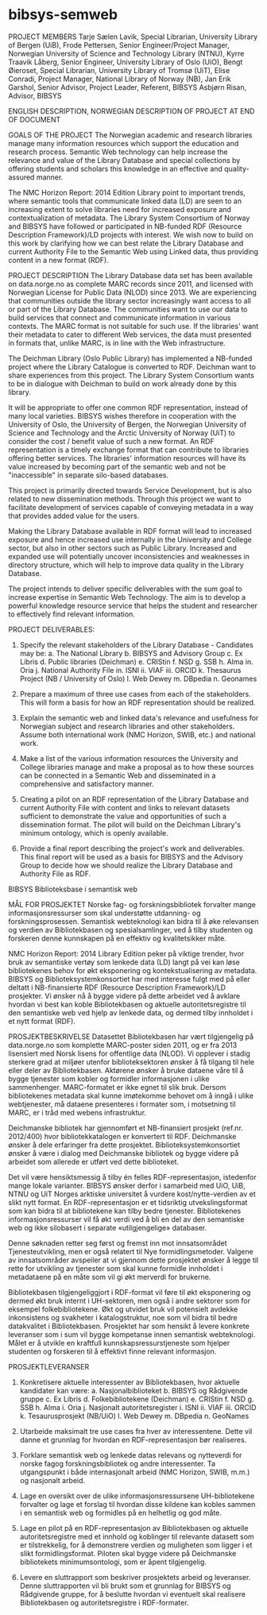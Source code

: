 # bibsys-semweb

PROJECT MEMBERS
Tarje Sælen Lavik, Special Librarian, University Library of Bergen (UiB),
Frode Pettersen, Senior Engineer/Project Manager, Norwegian University of Science and Technology Library (NTNU),
Kyrre Traavik Låberg, Senior Engineer, University Library of Oslo (UiO),
Bengt Øieroset, Special Librarian, University Library of Tromsø (UiT),
Elise Conradi, Project Manager, National Library of Norway (NB),
Jan Erik Garshol, Senior Advisor, Project Leader, Referent, BIBSYS
Asbjørn Risan, Advisor, BIBSYS

ENGLISH DESCRIPTION, NORWEGIAN DESCRIPTION OF PROJECT AT END OF DOCUMENT

GOALS OF THE PROJECT
The Norwegian academic and research libraries manage many information
resources which support the education and research process.
Semantic Web technology can help increase the relevance and
value of the Library Database and special collections by offering students
and scholars this knowledge in an effective and quality-assured manner.

The NMC Horizon Report: 2014 Edition Library point to important trends, where
semantic tools that communicate linked data (LD) are seen to an increasing extent to solve libraries
need for increased exposure and contextualization of metadata.
The Library System Consortium of Norway and BIBSYS have followed or participated in
NB-funded RDF (Resource Description Framework)/LD projects with interest. We wish
now to build on this work by clarifying how we can best relate
the Library Database and current Authority File to the Semantic Web using
Linked data, thus providing content in a new format (RDF).

PROJECT DESCRIPTION
The Library Database data set has been available on data.norge.no as complete
MARC records since 2011, and licensed with Norwegian License for Public
Data (NLOD) since 2013. We are experiencing that communities outside the library sector
increasingly want access to all or part of the Library Database. The communities want to use
our data to build services that connect and communicate information in various
contexts. The MARC format is not suitable for such use. If the libraries' want their
metadata to cater to different Web services, the data must presented in formats that, unlike MARC, 
is in line with the Web infrastructure.

The Deichman Library (Oslo Public Library) has implemented a NB-funded project
where the Library Catalogue is converted to RDF. Deichman want to share
experiences from this project. The Library System Consortium wants to be in dialogue
with Deichman to build on work already done by this library.

It will be appropriate to offer one common RDF representation, instead of
many local varieties. BIBSYS wishes therefore in cooperation with the University of Oslo, 
the University of Bergen, the Norwegian University of Science and Technology and 
the Arctic University of Norway (UiT) to consider the cost / benefit value of such a new
format. An RDF representation is a timely exchange format that can contribute to libraries
offering better services. The libraries' information resources will have its value increased
by becoming part of the semantic web and not be "inaccessible" in separate silo-based databases.

This project is primarily directed towards Service Development, but is also related to
new dissemination methods. Through this project we want to facilitate development of
services capable of conveying metadata in a way that provides added value for the users.

Making the Library Database available in RDF format will lead to increased exposure and hence
increased use internally in the University and College sector, but also in other sectors such as
Public Library. Increased and expanded use will potentially uncover inconsistencies and
weaknesses in directory structure, which will help to improve data quality in the Library Database.

The project intends to deliver specific deliverables with the sum goal to increase
expertise in Semantic Web Technology. The aim is to develop a powerful
knowledge resource service that helps the student and researcher to effectively find
relevant information.

PROJECT DELIVERABLES:
1. Specify the relevant stakeholders of the Library Database - Candidates
may be:
  a. The National Library
  b. BIBSYS and Advisory Group
  c. Ex Libris
  d. Public libraries (Deichman)
  e. CRIStin
  f. NSD
  g. SSB
  h. Alma
  in. Oria
  j. National Authority File
    in. ISNI
    ii. VIAF
    iii. ORCID
  k. Thesaurus Project (NB / University of Oslo)
  l. Web Dewey
  m. DBpedia
  n. Geonames


2. Prepare a maximum of three use cases from each of the stakeholders. This will form
a basis for how an RDF representation should be realized.

3. Explain the semantic web and linked data's relevance and usefulness for Norwegian subject and
research libraries and other stakeholders. Assume both international work (NMC Horizon, SWIB, etc.) and
national work.

4. Make a list of the various information resources the University and College libraries
manage and make a proposal as to how these sources can be connected in a
Semantic Web and disseminated in a comprehensive and satisfactory manner.

5. Creating a pilot on an RDF representation of the Library Database and current
Authority File with content and links to relevant datasets
sufficient to demonstrate the value and opportunities of such a
dissemination format. The pilot will build on the Deichman Library's 
minimum ontology, which is openly available.

6. Provide a final report describing the project's work and deliverables. This final report will
be used as a basis for BIBSYS and the Advisory Group to decide how we should realize
the Library Database and Authority File as RDF.


BIBSYS Biblioteksbase i semantisk web

MÅL FOR PROSJEKTET
Norske fag- og forskningsbibliotek forvalter mange informasjonsressurser som
skal understøtte utdanning- og forskningsprosessen. Semantisk webteknologi kan
bidra til å øke relevansen og verdien av Bibliotekbasen og spesialsamlinger, ved å
tilby studenten og forskeren denne kunnskapen på en effektiv og kvalitetsikker
måte.

NMC Horizon Report: 2014 Library Edition peker på viktige trender, hvor bruk av
semantiske vertøy som lenkede data (LD) langt på vei kan løse bibliotekenes
behov for økt eksponering og kontekstualisering av metadata.
BIBSYS og Biblioteksystemkonsortiet har med interesse fulgt med på eller deltatt i
NB-finansierte RDF (Resource Description Framework)/LD prosjekter. Vi ønsker
nå å bygge videre på dette arbeidet ved å avklare hvordan vi best kan koble
Bibliotekbasen og aktuelle autoritetsregistre til den semantiske web ved hjelp av
lenkede data, og dermed tilby innholdet i et nytt format (RDF).

PROSJEKTBESKRIVELSE
Datasettet Bibliotekbasen har vært tilgjengelig på data.norge.no som komplette
MARC-poster siden 2011, og er fra 2013 lisensiert med Norsk lisens for offentlige
data (NLOD). Vi opplever i stadig sterkere grad at miljøer utenfor biblioteksektoren
ønsker å få tilgang til hele eller deler av Bibliotekbasen. Aktørene ønsker å bruke
dataene våre til å bygge tjenester som kobler og formidler informasjonen i ulike
sammenhenger. MARC-formatet er ikke egnet til slik bruk. Dersom bibliotekenes
metadata skal kunne imøtekomme behovet om å inngå i ulike webtjenester, må
dataene presenteres i formater som, i motsetning til MARC, er i tråd med webens
infrastruktur.

Deichmanske bibliotek har gjennomført et NB-finansiert prosjekt (ref.nr. 2012/400)
hvor bibliotekkatalogen er konvertert til RDF. Deichmanske ønsker å dele
erfaringer fra dette prosjektet. Biblioteksystemkonsortiet ønsker å være i dialog
med Deichmanske bibliotek og bygge videre på arbeidet som allerede er utført
ved dette biblioteket.

Det vil være hensiktsmessig å tilby én felles RDF-representasjon, istedenfor
mange lokale varianter. BIBSYS ønsker derfor i samarbeid med UiO, UiB, NTNU
og UiT Norges arktiske universitet å vurdere kost/nytte-verdien av et slikt nytt
format. En RDF-representasjon er et tidsriktig utvekslingsformat som kan bidra til
at bibliotekene kan tilby bedre tjenester. Bibliotekenes informasjonsressurser vil få
økt verdi ved å bli en del av den semantiske web og ikke silobasert i separate
«utilgjengelige» databaser.

Denne søknaden retter seg først og fremst inn mot innsatsområdet
Tjenesteutvikling, men er også relatert til Nye formidlingsmetoder. Valgene av
innsatsområder avspeiler at vi gjennom dette prosjektet ønsker å legge til rette for
utvikling av tjenester som skal kunne formidle innholdet i metadataene på en måte
som vil gi økt merverdi for brukerne.

Bibliotekbasen tilgjengeliggjort i RDF-format vil føre til økt eksponering og dermed
økt bruk internt i UH-sektoren, men også i andre sektorer som for eksempel
folkebibliotekene. Økt og utvidet bruk vil potensielt avdekke inkonsistens og
svakheter i katalogstruktur, noe som vil bidra til bedre datakvalitet i Bibliotekbasen.
Prosjektet har som hensikt å levere konkrete leveranser som i sum vil bygge
kompetanse innen semantisk webteknologi. Målet er å utvikle en kraftfull
kunnskapsressurstjeneste som hjelper studenten og forskeren til å effektivt finne
relevant informasjon.

PROSJEKTLEVERANSER
1. Konkretisere aktuelle interessenter av Bibliotekbasen, hvor aktuelle kandidater
kan være:
  a. Nasjonalbiblioteket
  b. BIBSYS og Rådgivende gruppe
  c. Ex Libris
  d. Folkebibliotekene (Deichman)
  e. CRIStin
  f. NSD
  g. SSB
  h. Alma
  i. Oria
  j. Nasjonalt autoritetsregister
    i. ISNI
    ii. VIAF
    iii. ORCID
  k. Tesaurusprosjekt (NB/UiO)
  l. Web Dewey
  m. DBpedia
  n. GeoNames

2. Utarbeide maksimalt tre use cases fra hver av interessentene. Dette vil danne
et grunnlag for hvordan en RDF-representasjon bør realiseres.

3. Forklare semantisk web og lenkede datas relevans og nytteverdi for norske fagog
forskningsbibliotek og andre interessenter.
Ta utgangspunkt i både internasjonalt arbeid (NMC Horizon, SWIB, m.m.) og
nasjonalt arbeid.

4. Lage en oversikt over de ulike informasjonsressursene UH-bibliotekene
forvalter og lage et forslag til hvordan disse kildene kan kobles sammen i en
semantisk web og formidles på en helhetlig og god måte.

5. Lage en pilot på en RDF-representasjon av Bibliotekbasen og aktuelle
autoritetsregistre med et innhold og koblinger til relevante datasett som er
tilstrekkelig, for å demonstrere verdien og muligheten som ligger i et slikt
formidlingsformat. Piloten skal bygge videre på Deichmanske bibliotekets
minimumsontologi, som er åpent tilgjengelig.

6. Levere en sluttrapport som beskriver prosjektets arbeid og leveranser. Denne
sluttrapporten vil bli brukt som et grunnlag for BIBSYS og Rådgivende gruppe, for
å beslutte hvordan vi eventuelt skal realisere Bibliotekbasen og autoritetsregistre i
RDF-formater.


